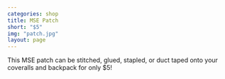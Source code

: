 ```yaml
---
categories: shop
title: MSE Patch
short: "$5"
img: "patch.jpg"
layout: page
---
```


This MSE patch can be stitched, glued, stapled, or duct taped onto your coveralls and backpack for only $5!
